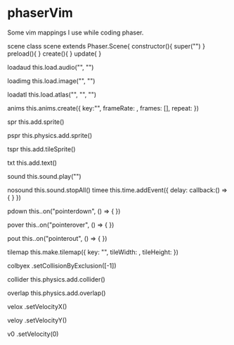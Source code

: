 # phaserVim
Some vim mappings I use while coding phaser.

<leader>scene 
class scene extends Phaser.Scene{
  constructor(){
    super("")
  }
  preload(){
  }
  create(){
  }
  update{
  }
  
<leader>loadaud 
this.load.audio("", "")

<leader>loadimg 
this.load.image("", "")


<leader>loadatl 
this.load.atlas("", "", "")

<leader>anims 
this.anims.create({
  key:"",
  frameRate: ,
  frames: [],
  repeat: 
 })


<leader>spr 
this.add.sprite()

<leader>pspr 
this.physics.add.sprite()

<leader>tspr 
this.add.tileSprite()

<leader>txt 
this.add.text()

<leader>sound 
this.sound.play("")

<leader>nosound this.sound.stopAll()
<leader>timee 
this.time.addEvent({
  delay: 
  callback:() =>{
  }
})

<leader>pdown 
this..on("pointerdown", () => {
})

<leader>pover 
this..on("pointerover", () => {
})

<leader>pout 
this..on("pointerout", () => {
})

<leader>tilemap 
this.make.tilemap({
  key: "",
  tileWidth: ,
  tileHeight: 
 })
 
<leader>colbyex 
.setCollisionByExclusion([-1])

<leader>collider 
this.physics.add.collider()

<leader>overlap 
this.physics.add.overlap()

<leader>velox 
.setVelocityX()

<leader>veloy 
.setVelocityY()

<leader>v0 
.setVelocity(0)
